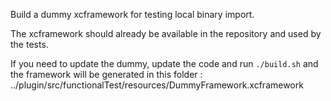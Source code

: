 Build a dummy xcframework for testing local binary import.

The xcframework should already be available in the repository and used by the tests.

If you need to update the dummy, update the code and run `./build.sh` and the framework will be generated in this folder : ../plugin/src/functionalTest/resources/DummyFramework.xcframework
